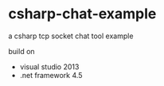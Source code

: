 # csharp-chat-example
a csharp tcp socket chat tool example

build on

* visual studio 2013
* .net framework 4.5
